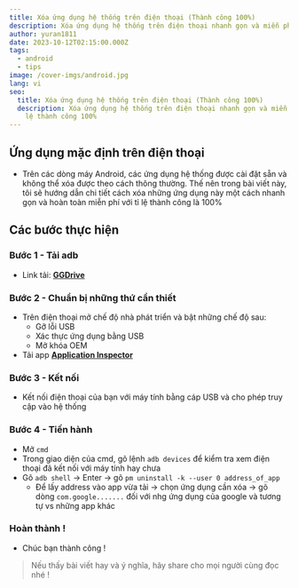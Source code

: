 ```yaml
---
title: Xóa ứng dụng hệ thống trên điện thoại (Thành công 100%)
description: Xóa ứng dụng hệ thống trên điện thoại nhanh gọn và miễn phí với tỉ lệ thành công 100%
author: yuran1811
date: 2023-10-12T02:15:00.000Z
tags:
  - android
  - tips
image: /cover-imgs/android.jpg
lang: vi
seo:
  title: Xóa ứng dụng hệ thống trên điện thoại (Thành công 100%)
  description: Xóa ứng dụng hệ thống trên điện thoại nhanh gọn và miễn phí với tỉ
    lệ thành công 100%
---
```


## Ứng dụng mặc định trên điện thoại

- Trên các dòng máy Android, các ứng dụng hệ thống được cài đặt sẵn và không thể xóa được theo cách thông thường. Thế nên trong bài viết này, tôi sẽ hướng dẫn chi tiết cách xóa những ứng dụng này một cách nhanh gọn và hoàn toàn miễn phí với tỉ lệ thành công là 100%

## Các bước thực hiện

### Bước 1 - Tải adb

- Link tải: [**GGDrive**](https://drive.google.com/file/d/1vOEbIMZ95zEnfJPqHSyN5RRBodfTYKDM/view?usp=sharing)

### Bước 2 - Chuẩn bị những thứ cần thiết

- Trên điện thoại mở chế độ nhà phát triển và bật những chế độ sau:
  - Gỡ lỗi USB
  - Xác thực ứng dụng bằng USB
  - Mở khóa OEM
- Tải app [**Application Inspector**](https://play.google.com/store/apps/details?id=com.ubqsoft.sec01\&hl=vi\&gl=US)

### Bước 3 - Kết nối

- Kết nối điện thoại của bạn với máy tính bằng cáp USB và cho phép truy cập vào hệ thống

### Bước 4 - Tiến hành

- Mở `cmd`
- Trong giao diện của cmd, gõ lệnh `adb devices` để kiểm tra xem điện thoại đã kết nối với máy tính hay chưa
- Gõ `adb shell` -> Enter -> gõ `pm uninstall -k --user 0 address_of_app`
  - Để lấy address vào app vừa tải -> chọn ứng dụng cần xóa -> gõ dòng `com.google.......` đối với nhg ứng dụng của google và tương tự vs những app khác

### Hoàn thành !

- Chúc bạn thành công !

> Nếu thấy bài viết hay và ý nghĩa, hãy share cho mọi người cùng đọc nhé !
